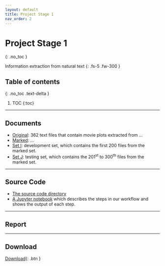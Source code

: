 ```yaml
---
layout: default
title: Project Stage 1
nav_order: 2
---
```


# Project Stage 1
{: .no_toc }

Information extraction from natural text
{: .fs-5 .fw-300 }

## Table of contents
{: .no_toc .text-delta }

1. TOC
{:toc}

---

## Documents

- [Original](https://github.com/chen-xanadu/cs839-website/tree/master/stage1/documents/original): 362 text files that contain movie plots extracted from ...
- [Marked](https://github.com/chen-xanadu/cs839-website/tree/master/stage1/documents/marked): ...
- [Set I](https://github.com/chen-xanadu/cs839-website/tree/master/stage1/documents/set_I): development set, which contains the first 200 files from the marked set.
- [Set J](https://github.com/chen-xanadu/cs839-website/tree/master/stage1/documents/set_J): testing set, which contains the 201<sup>st</sup> to 300<sup>th</sup> files from the marked set.

--- 

## Source Code

- [The source code directory](https://github.com/chen-xanadu/cs839-website/tree/master/stage1/src)
- [A Jupyter notebook](https://nbviewer.jupyter.org/github/chen-xanadu/cs839-website/blob/master/stage1/src/stage1.ipynb) which describes the steps in our workflow and shows the output of each step.

---

## Report

---

## Download

[Download](http://example.com/){: .btn }